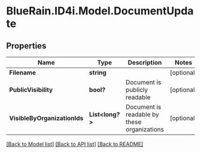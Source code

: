 # BlueRain.ID4i.Model.DocumentUpdate
## Properties

Name | Type | Description | Notes
------------ | ------------- | ------------- | -------------
**Filename** | **string** |  | [optional] 
**PublicVisibility** | **bool?** | Document is publicly readable | [optional] 
**VisibleByOrganizationIds** | **List&lt;long?&gt;** | Document is readable by these organizations | [optional] 

[[Back to Model list]](../README.md#documentation-for-models) [[Back to API list]](../README.md#documentation-for-api-endpoints) [[Back to README]](../README.md)

